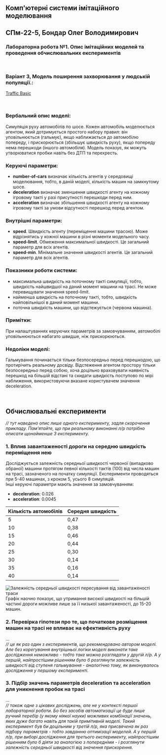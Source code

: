 ## Комп'ютерні системи імітаційного моделювання
## СПм-22-5, **Бондар Олег Володимирович**
### Лабораторна робота №**1**. Опис імітаційних моделей та проведення обчислювальних експериментів

<br>

### Варіант 3, Модель поширення захворювання у людській популяції.:
[Traffic Basic](http://https://www.netlogoweb.org/launch#https://www.netlogoweb.org/assets/modelslib/Sample%20Models/Biology/Virus.nlogo)

<br>

### Вербальний опис моделі:
Симуляція руху автомобілів по шосе. Кожен автомобіль моделюється агентом, який дотримується простого набору правил: він уповільнюється (гальмує), якщо наближається до автомобілю попереду, і прискорюється (збільшує швидкість руху), якщо попереду нема перешкоди (іншого автомобіля). Модель показує, як можуть утворюватися пробки навіть без ДТП та перехресть.

### Керуючі параметри:
- **number-of-cars** визначає кількість агентів у середовищі моделювання, тобто, в даній моделі, кількість машин на замкнутому шосе.
- **deceleration** визначає зменшення швидкості агенту на кожному ігровому такті у разі присутності перешкоди перед ним.
- **acceleration** визначає збільшення швидкості агенту на кожному ігровому такті за умови відсутності перешкод перед агентом.

### Внутрішні параметри:
- **speed**. Швидкість агенту (переміщення машини трасою). Може відрізнятись у кожної машини в різні моменти модельного часу.
- **speed-limit**. Обмеження максимальної швидкості. Це загальний параметр для всіх агентів.
- **speed-min**. Мінімальне значення швидкості агентів. Це загальний параметр для всіх агентів.

### Показники роботи системи:
- максимальна швидкість на поточному такті симуляції, тобто, швидкість найшвидшої на даний момент машини на трасі. Не може перевищувати значення speed-limit.
- найменша швидкість на поточному такті, тобто, швидкість найповільнішої в даний момент машини.
- поточна швидкість машини, що відстежується (червона машина).

### Примітки:
При налаштуваннях керуючих параметрів за замовчуванням, автомобілі уповільнюються набагато швидше, ніж прискорюються.

### Недоліки моделі:
Гальмування починається тільки безпосередньо перед перешкодою, що протирічить реальному досвіду. Відстеження агентом простору тільки безпосередньо перед собою, хоча доцільно враховувати наявність перешкод на більшій відстані та скидати швидкість поступово по мірі наближення, використовуючи вказане користувачем значення deceleration.

<br>

## Обчислювальні експерименти
*// тут наведено опис лише одного експерименту, задля скорочення прикладу. Пам'ятайте, що при реальному виконанні л/р потрібно описати щонайменше 3 експерименту.* 
### 1. Вплив завантаженості дороги на середню швидкість переміщення нею
Досліджується залежність середньої швидкості червоної (випадково обраної) машини протягом певної кількості тактів (100) від числа машин на трасі, зазначеного на початку симуляції.
Експерименти проводяться при 5-40 машинах, з кроком 5, усього 8 симуляцій.  
Інші керуючі параметри мають значення за замовчуванням:
- **deceleration**: 0.026
- **acceleration**: 0.0045

<table>
<thead>
<tr><th>Кількість автомобілів</th><th>Середня швидкість</th></tr>
</thead>
<tbody>
<tr><td>5</td><td>0,47</td></tr>
<tr><td>10</td><td>0,38</td></tr>
<tr><td>15</td><td>0,46</td></tr>
<tr><td>20</td><td>0,44</td></tr>
<tr><td>25</td><td>0,30</td></tr>
<tr><td>30</td><td>0,14</td></tr>
<tr><td>35</td><td>0,16</td></tr>
<tr><td>40</td><td>0,14</td></tr>
</tbody>
</table>

![Залежність середньої швидкості пересування від завантаженості траси](fig1.png)
Графік наочно показує, що утримання високої швидкості на більшій частині дороги можливе лише за її низької завантаженості, до 15-20 машин.

### 2. Перевірка гіпотези про те, що початкове розміщення машин на трасі не впливає на ефективність руху
...  
*// це як раз один з експериментів, що рекомендовано автором моделі. Але без корегування внутрішньої логіки моделі виконати таке дослідження неможливо - тобто таке можна розглядати у другій л/р. А у першій, найпростішим рішенням було б розглянути залежність швидкості від ступеня гальмування - аналогічно тому, як виконувалось дослідження у першому експерименті.*
### 3. Підбір значень параметрів deceleration та acceleration для уникнення пробок на трасі
...  
*// також одне з цікавих досліджень, але не у контексті першої лабораторної роботи. Бо без засобів автоматизації це буде лише ручний перебір (у якому ніякої науки) можливих комбінації значень, яких дуже багато навіть для такій примітивній моделі. Такий експеримент був би доцільним у третій л/р, яка присвячена як раз підбору параметрів - тобто завданню оптимізації моделей. А у першій л/р, при виборі дослідження для третього експерименту, найпростішим рішенням було б діяти за аналогією з попередніми - і розглянути залежність середньої швидкості від значення прискорення.*
